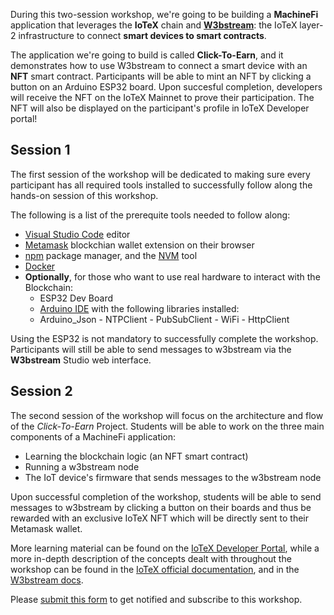 During this two-session workshop, we're going to be building a **MachineFi** application that leverages the **IoTeX** chain and **[W3bstream](https://w3bstream.com/)**: the IoTeX layer-2 infrastructure to connect **smart devices to smart contracts**.


The application we're going to build is called **Click-To-Earn**, and it demonstrates how to use W3bstream to connect a smart device with an **NFT** smart contract. Participants will be able to mint an NFT by clicking a button on an Arduino ESP32 board. Upon succesful completion, developers will receive the NFT on the IoTeX Mainnet to prove their participation. The NFT will also be displayed on the participant's profile in IoTeX Developer portal!


## Session 1

The first session of the workshop will be dedicated to making sure every participant has all required tools installed to successfully follow along the hands-on session of this workshop. 

The following is a list of the prerequite tools needed to follow along: 

- [Visual Studio Code](https://code.visualstudio.com) editor
- [Metamask](https://metamask.io/download/) blockchian wallet extension on their browser
- [npm](https://docs.npmjs.com/downloading-and-installing-node-js-and-npm) package manager, and the [NVM](https://github.com/nvm-sh/nvm) tool
- [Docker](https://docs.docker.com/get-docker/) 
- **Optionally**, for those who want to use real hardware to interact with the Blockchain:
  - ESP32 Dev Board
  - [Arduino IDE](https://docs.arduino.cc/software/ide-v2/tutorials/getting-started/ide-v2-downloading-and-installing) with the following libraries installed: 
  - Arduino_Json - NTPClient - PubSubClient - WiFi - HttpClient

Using the ESP32 is not mandatory to successfully complete the workshop. Participants will still be able to send messages to w3bstream via the **W3bstream** Studio web interface.  


## Session 2 

The second session of the workshop will focus on the architecture and flow of the *Click-To-Earn* Project. Students will be able to work on the three main components of a MachineFi application: 

- Learning the blockchain logic (an NFT smart contract)
- Running a w3bstream node
- The IoT device's firmware that sends messages to the w3bstream node

Upon successful completion of the workshop, students will be able to send messages to w3bstream by clicking a button on their boards and thus be rewarded with an exclusive IoTeX NFT which will be directly sent to their Metamask wallet.

More learning material can be found on the [IoTeX Developer Portal](https://developers.iotex.io/), while a more in-depth description of the concepts dealt with throughout the workshop can be found in the [IoTeX official documentation](https://docs.iotex.io/), and in the [W3bstream docs](https://docs.w3bstream.com/introduction/readme). 

Please [submit this form](https://forms.gle/ajmWjFHdQa1NppiA7) to get notified and subscribe to this workshop. 



